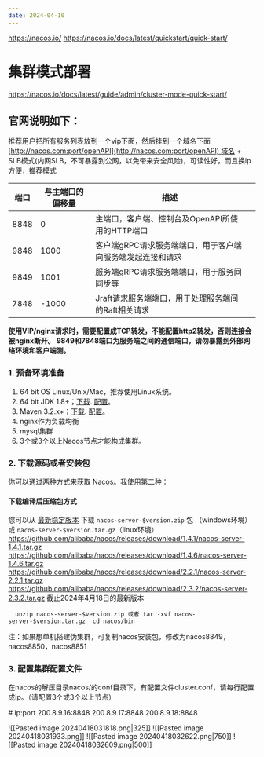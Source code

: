 ```yaml
---
date: 2024-04-10
---
```

https://nacos.io/
https://nacos.io/docs/latest/quickstart/quick-start/
# 集群模式部署
https://nacos.io/docs/latest/guide/admin/cluster-mode-quick-start/
## 官网说明如下：
推荐用户把所有服务列表放到一个vip下面，然后挂到一个域名下面
[http://nacos.com:port/openAPI](http://nacos.com:port/openAPI) 域名 + SLB模式(内网SLB，不可暴露到公网，以免带来安全风险)，可读性好，而且换ip方便，推荐模式

| 端口   | 与主端口的偏移量 | 描述                              |     |
| ---- | -------- | ------------------------------- | --- |
| 8848 | 0        | 主端口，客户端、控制台及OpenAPI所使用的HTTP端口   |     |
| 9848 | 1000     | 客户端gRPC请求服务端端口，用于客户端向服务端发起连接和请求 |     |
| 9849 | 1001     | 服务端gRPC请求服务端端口，用于服务间同步等         |     |
| 7848 | -1000    | Jraft请求服务端端口，用于处理服务端间的Raft相关请求  |     |
**使用VIP/nginx请求时，需要配置成TCP转发，不能配置http2转发，否则连接会被nginx断开。** **9849和7848端口为服务端之间的通信端口，请勿暴露到外部网络环境和客户端测。**
### 1. 预备环境准备
1. 64 bit OS Linux/Unix/Mac，推荐使用Linux系统。
2. 64 bit JDK 1.8+；[下载](http://www.oracle.com/technetwork/java/javase/downloads/jdk8-downloads-2133151.html). [配置](https://docs.oracle.com/cd/E19182-01/820-7851/inst_cli_jdk_javahome_t/)。
3. Maven 3.2.x+；[下载](https://maven.apache.org/download.cgi). [配置](https://maven.apache.org/settings.html)。
4. nginx作为负载均衡
5. mysql集群
6. 3个或3个以上Nacos节点才能构成集群。
### 2. 下载源码或者安装包
你可以通过两种方式来获取 Nacos。我使用第二种：
#### 下载编译后压缩包方式
您可以从 [最新稳定版本](https://github.com/alibaba/nacos/releases) 下载 `nacos-server-$version.zip` 包 （windows环境）或 `nacos-server-$version.tar.gz`（linux环境）
https://github.com/alibaba/nacos/releases/download/1.4.1/nacos-server-1.4.1.tar.gz
https://github.com/alibaba/nacos/releases/download/1.4.6/nacos-server-1.4.6.tar.gz
https://github.com/alibaba/nacos/releases/download/2.2.1/nacos-server-2.2.1.tar.gz
https://github.com/alibaba/nacos/releases/download/2.3.2/nacos-server-2.3.2.tar.gz   截止2024年4月18日的最新版本

```
  unzip nacos-server-$version.zip 或者 tar -xvf nacos-server-$version.tar.gz  cd nacos/bin
```
注：如果想单机搭建伪集群，可复制nacos安装包，修改为nacos8849，nacos8850，nacos8851
### 3. 配置集群配置文件
在nacos的解压目录nacos/的conf目录下，有配置文件cluster.conf，请每行配置成ip。（请配置3个或3个以上节点）

\# ip:port
200.8.9.16:8848
200.8.9.17:8848
200.8.9.18:8848

![[Pasted image 20240418031818.png|325]]
![[Pasted image 20240418031933.png]]
![[Pasted image 20240418032622.png|750]]
![[Pasted image 20240418032609.png|500]]














